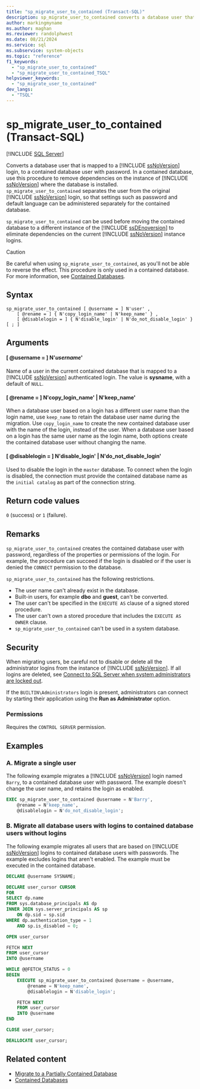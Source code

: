```yaml
---
title: "sp_migrate_user_to_contained (Transact-SQL)"
description: sp_migrate_user_to_contained converts a database user that is mapped to a SQL Server login, to a contained database user with password.
author: markingmyname
ms.author: maghan
ms.reviewer: randolphwest
ms.date: 08/21/2024
ms.service: sql
ms.subservice: system-objects
ms.topic: "reference"
f1_keywords:
  - "sp_migrate_user_to_contained"
  - "sp_migrate_user_to_contained_TSQL"
helpviewer_keywords:
  - "sp_migrate_user_to_contained"
dev_langs:
  - "TSQL"
---
```

# sp_migrate_user_to_contained (Transact-SQL)

[!INCLUDE [SQL Server](../../includes/applies-to-version/sqlserver.md)]

Converts a database user that is mapped to a [!INCLUDE [ssNoVersion](../../includes/ssnoversion-md.md)] login, to a contained database user with password. In a contained database, use this procedure to remove dependencies on the instance of [!INCLUDE [ssNoVersion](../../includes/ssnoversion-md.md)] where the database is installed. `sp_migrate_user_to_contained` separates the user from the original [!INCLUDE [ssNoVersion](../../includes/ssnoversion-md.md)] login, so that settings such as password and default language can be administered separately for the contained database.

`sp_migrate_user_to_contained` can be used before moving the contained database to a different instance of the [!INCLUDE [ssDEnoversion](../../includes/ssdenoversion-md.md)] to eliminate dependencies on the current [!INCLUDE [ssNoVersion](../../includes/ssnoversion-md.md)] instance logins.

> [!CAUTION]  
> Be careful when using `sp_migrate_user_to_contained`, as you'll not be able to reverse the effect. This procedure is only used in a contained database. For more information, see [Contained Databases](../databases/contained-databases.md).

## Syntax

```syntaxsql
sp_migrate_user_to_contained [ @username = ] N'user' ,
    [ @rename = ] { N'copy_login_name' | N'keep_name' } ,
    [ @disablelogin = ] { N'disable_login' | N'do_not_disable_login' }
[ ; ]
```

## Arguments

#### [ @username = ] N'*username*'

Name of a user in the current contained database that is mapped to a [!INCLUDE [ssNoVersion](../../includes/ssnoversion-md.md)] authenticated login. The value is **sysname**, with a default of `NULL`.

#### [ @rename = ] N'copy_login_name' | N'keep_name'

When a database user based on a login has a different user name than the login name, use `keep_name` to retain the database user name during the migration. Use `copy_login_name` to create the new contained database user with the name of the login, instead of the user. When a database user based on a login has the same user name as the login name, both options create the contained database user without changing the name.

#### [ @disablelogin = ] N'disable_login' | N'do_not_disable_login'

Used to disable the login in the `master` database. To connect when the login is disabled, the connection must provide the contained database name as the `initial catalog` as part of the connection string.

## Return code values

`0` (success) or `1` (failure).

## Remarks

`sp_migrate_user_to_contained` creates the contained database user with password, regardless of the properties or permissions of the login. For example, the procedure can succeed if the login is disabled or if the user is denied the `CONNECT` permission to the database.

`sp_migrate_user_to_contained` has the following restrictions.

- The user name can't already exist in the database.
- Built-in users, for example **dbo** and **guest**, can't be converted.
- The user can't be specified in the `EXECUTE AS` clause of a signed stored procedure.
- The user can't own a stored procedure that includes the `EXECUTE AS OWNER` clause.
- `sp_migrate_user_to_contained` can't be used in a system database.

## Security

When migrating users, be careful not to disable or delete all the administrator logins from the instance of [!INCLUDE [ssNoVersion](../../includes/ssnoversion-md.md)]. If all logins are deleted, see [Connect to SQL Server when system administrators are locked out](../../database-engine/configure-windows/connect-to-sql-server-when-system-administrators-are-locked-out.md).

If the `BUILTIN\Administrators` login is present, administrators can connect by starting their application using the **Run as Administrator** option.

### Permissions

Requires the `CONTROL SERVER` permission.

## Examples

### A. Migrate a single user

The following example migrates a [!INCLUDE [ssNoVersion](../../includes/ssnoversion-md.md)] login named `Barry`, to a contained database user with password. The example doesn't change the user name, and retains the login as enabled.

```sql
EXEC sp_migrate_user_to_contained @username = N'Barry',
    @rename = N'keep_name',
    @disablelogin = N'do_not_disable_login';
```

### B. Migrate all database users with logins to contained database users without logins

The following example migrates all users that are based on [!INCLUDE [ssNoVersion](../../includes/ssnoversion-md.md)] logins to contained database users with passwords. The example excludes logins that aren't enabled. The example must be executed in the contained database.

```sql
DECLARE @username SYSNAME;

DECLARE user_cursor CURSOR
FOR
SELECT dp.name
FROM sys.database_principals AS dp
INNER JOIN sys.server_principals AS sp
    ON dp.sid = sp.sid
WHERE dp.authentication_type = 1
    AND sp.is_disabled = 0;

OPEN user_cursor

FETCH NEXT
FROM user_cursor
INTO @username

WHILE @@FETCH_STATUS = 0
BEGIN
    EXECUTE sp_migrate_user_to_contained @username = @username,
        @rename = N'keep_name',
        @disablelogin = N'disable_login';

    FETCH NEXT
    FROM user_cursor
    INTO @username
END

CLOSE user_cursor;

DEALLOCATE user_cursor;
```

## Related content

- [Migrate to a Partially Contained Database](../databases/migrate-to-a-partially-contained-database.md)
- [Contained Databases](../databases/contained-databases.md)
